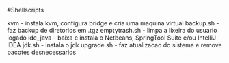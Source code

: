 #Shellscripts

kvm - instala kvm, configura bridge e cria uma maquina virtual
backup.sh - faz backup de diretorios em .tgz
emptytrash.sh - limpa a lixeira do usuario logado
ide_java - baixa e instala o  Netbeans, SpringTool Suite e/ou IntelliJ IDEA 
jdk.sh - instala o jdk
upgrade.sh - faz atualizacao do sistema e remove pacotes desnecessarios
